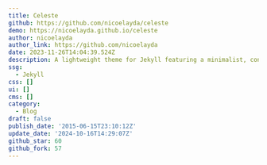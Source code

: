 ```yaml
---
title: Celeste
github: https://github.com/nicoelayda/celeste
demo: https://nicoelayda.github.io/celeste
author: nicoelayda
author_link: https://github.com/nicoelayda
date: 2023-11-26T14:04:39.524Z
description: A lightweight theme for Jekyll featuring a minimalist, content-first design.
ssg:
  - Jekyll
css: []
ui: []
cms: []
category:
  - Blog
draft: false
publish_date: '2015-06-15T23:10:12Z'
update_date: '2024-10-16T14:29:07Z'
github_star: 60
github_fork: 57
---
```

